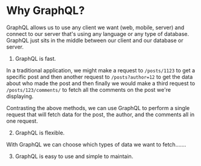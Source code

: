 # Why GraphQL?

GraphQL allows us to use any client we want (web, mobile, server) and connect to our server that's using any language or any type of database. GraphQL just sits in the middle between our client and our database or server.

1. GraphQL is fast.

In a traditional application, we might make a request to `/posts/1123` to get a specific post and then another request to `/posts?author=12` to get the data about who made the post and then finally we would make a third request to `/posts/123/comments/` to fetch all the comments on the post we're displaying.

Contrasting the above methods, we can use GraphQL to perform a single request that will fetch data for the post, the author, and the comments all in one request.

2. GraphQL is flexible.

With GraphQL we can choose which types of data we want to fetch.......

3. GraphQL is easy to use and simple to maintain.
